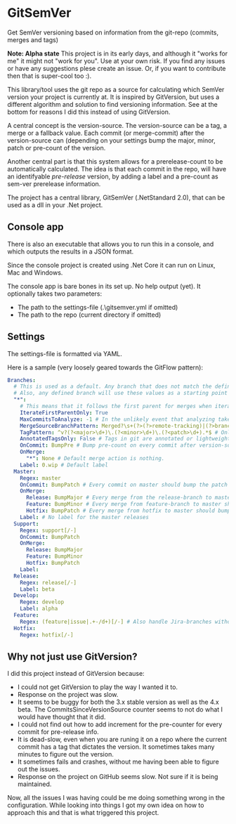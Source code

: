 # GitSemVer
Get SemVer versioning based on information from the git-repo (commits, merges and tags)

**Note: Alpha state** This project is in its early days, and although it "works for me" it might not "work for you". Use at your own risk. If you find any issues or have any suggestions plese create an issue. Or, if you want to contribute then that is super-cool too :).

This library/tool uses the git repo as a source for calculating which SemVer version your project is currently at. It is inspired by
GitVersion, but uses a different algorithm and solution to find versioning information. See at the bottom for reasons I did this instead of using GitVersion.

A central concept is the version-source. The version-source can be a tag, a merge or a fallback value. Each commit (or merge-commit) after
the version-source can (depending on your settings bump the major, minor, patch or pre-count of the version.

Another central part is that this system allows for a prerelease-count to be automatically calculated. The idea is that each commit in the 
repo, will have an identifyable *pre-release* version, by adding a label and a pre-count as sem-ver prerelease information.

The project has a central library, GitSemVer (.NetStandard 2.0), that can be used as a dll in your .Net project.

## Console app
There is also an executable that allows you to run this in a console, and which outputs the results in a JSON format.

Since the console project is created using .Net Core it can run on Linux, Mac and Windows.

The console app is bare bones in its set up. No help output (yet). It optionally takes two parameters:
* The path to the settings-file (.\gitsemver.yml if omitted)
* The path to the repo (current directory if omitted)

## Settings
The settings-file is formatted via YAML. 

Here is a sample (very loosely geared towards the GitFlow pattern):
```yaml
Branches:
  # This is used as a default. Any branch that does not match the defined branch-regexes will use this.
  # Also, any defined branch will use these values as a starting point and will override only values defined.
  "*": 
    # This means that it follows the first parent for merges when iterating. This prevents pollution from other branches.
    IterateFirstParentOnly: True 
    MaxCommitsToAnalyze: -1 # In the unlikely event that analyzing takes too long, restrict the number of commits to iterate. 
    MergeSourceBranchPattern: Merged?\s+(?>(?>remote-tracking)|(?>branch)\s+)?(?<from>.+)\s+into\s+.* # How the 'from'-branch is detected via regex. 
    TagPattern: ^v?(?<major>\d+)\.(?<minor>\d+)\.(?<patch>\d+).*$ # Only tags that matches are considered (has major, minor and patch)
    AnnotatedTagsOnly: False # Tags in git are annotated or lightweight.
    OnCommit: BumpPre # Bump pre-count on every commit after version-source.
    OnMerge:
      "*": None # Default merge action is nothing.
    Label: 0.wip # Default label
  Master:
    Regex: master
    OnCommit: BumpPatch # Every commit on master should bump the patch number.
    OnMerge:
      Release: BumpMajor # Every merge from the release-branch to master should bump master (this may not be what you want, for illustration purposes only)
      Feature: BumpMinor # Every merge from feature-branch to master should bump minor.
      Hotfix: BumpPatch # Every merge from hotfix to master should bump the patch-number.
    Label: # No label for the master releases
  Support:
    Regex: support[/-]
    OnCommit: BumpPatch
    OnMerge:
      Release: BumpMajor
      Feature: BumpMinor
      Hotfix: BumpPatch
    Label:
  Release:
    Regex: release[/-]
    Label: beta
  Develop:
    Regex: develop
    Label: alpha
  Feature:
    Regex: (feature|issue|.+-/d+)[/-] # Also handle Jira-branches without feature or issue-prefix
  Hotfix:
    Regex: hotfix[/-]
```

## Why not just use GitVersion?
I did this project instead of GitVersion because:
* I could not get GitVersion to play the way I wanted it to.
* Response on the project was slow.
* It seems to be buggy for both the 3.x stable version as well as the 4.x beta. The CommitsSinceVersionSource counter seems to not do what I would have thought that it did.
* I could not find out how to add increment for the pre-counter for every commit for pre-release info.
* It is dead-slow, even when you are runing it on a repo where the current commit has a tag that dictates the version. It sometimes takes many minutes to figure out the version.
* It sometimes fails and crashes, without me having been able to figure out the issues.
* Response on the project on GitHub seems slow. Not sure if it is being maintained.

Now, all the issues I was having could be me doing something wrong in the configuration. While looking into things I got my own idea on how to approach this and that is what triggered this project.

